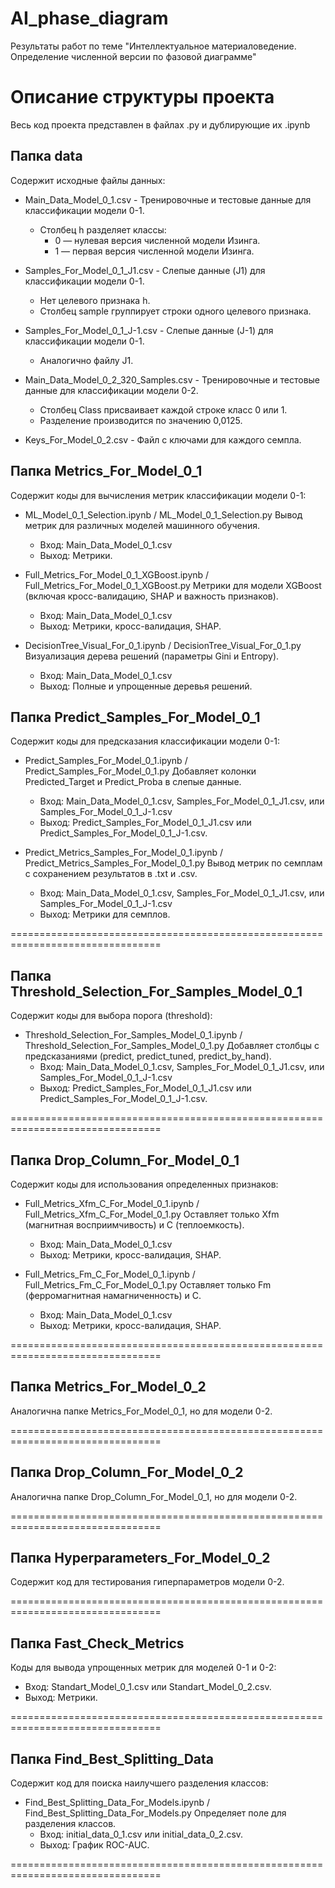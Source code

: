 # AI_phase_diagram
Результаты работ по теме "Интеллектуальное материаловедение. Определение численной версии по фазовой диаграмме"

# Описание структуры проекта
Весь код проекта представлен в файлах .py и дублирующие их .ipynb

Папка data
----------------
Содержит исходные файлы данных:
- Main_Data_Model_0_1.csv - Тренировочные и тестовые данные для классификации модели 0-1.  
  - Столбец h разделяет классы:  
    - 0 — нулевая версия численной модели Изинга.  
    - 1 — первая версия численной модели Изинга.

- Samples_For_Model_0_1_J1.csv - Слепые данные (J1) для классификации модели 0-1.  
  - Нет целевого признака h.  
  - Столбец sample группирует строки одного целевого признака.

- Samples_For_Model_0_1_J-1.csv - Слепые данные (J-1) для классификации модели 0-1.  
  - Аналогично файлу J1.

- Main_Data_Model_0_2_320_Samples.csv - Тренировочные и тестовые данные для классификации модели 0-2.  
  - Столбец Class присваивает каждой строке класс 0 или 1.  
  - Разделение производится по значению 0,0125.

- Keys_For_Model_0_2.csv - Файл с ключами для каждого семпла.

Папка Metrics_For_Model_0_1
-------------------------------
Содержит коды для вычисления метрик классификации модели 0-1:
- ML_Model_0_1_Selection.ipynb / ML_Model_0_1_Selection.py
Вывод метрик для различных моделей машинного обучения.  
  - Вход: Main_Data_Model_0_1.csv  
  - Выход: Метрики.

- Full_Metrics_For_Model_0_1_XGBoost.ipynb / Full_Metrics_For_Model_0_1_XGBoost.py
Метрики для модели XGBoost (включая кросс-валидацию, SHAP и важность признаков).  
  - Вход: Main_Data_Model_0_1.csv  
  - Выход: Метрики, кросс-валидация, SHAP.

- DecisionTree_Visual_For_0_1.ipynb / DecisionTree_Visual_For_0_1.py
  Визуализация дерева решений (параметры Gini и Entropy).  
  - Вход: Main_Data_Model_0_1.csv  
  - Выход: Полные и упрощенные деревья решений.

Папка Predict_Samples_For_Model_0_1
---------------------------------------
Содержит коды для предсказания классификации модели 0-1:
- Predict_Samples_For_Model_0_1.ipynb / Predict_Samples_For_Model_0_1.py
  Добавляет колонки Predicted_Target и Predict_Proba в слепые данные.  
  - Вход: Main_Data_Model_0_1.csv, Samples_For_Model_0_1_J1.csv, или Samples_For_Model_0_1_J-1.csv  
  - Выход: Predict_Samples_For_Model_0_1_J1.csv или Predict_Samples_For_Model_0_1_J-1.csv.

- Predict_Metrics_Samples_For_Model_0_1.ipynb / Predict_Metrics_Samples_For_Model_0_1.py
  Вывод метрик по семплам с сохранением результатов в .txt и .csv.  
  - Вход: Main_Data_Model_0_1.csv, Samples_For_Model_0_1_J1.csv, или Samples_For_Model_0_1_J-1.csv  
  - Выход: Метрики для семплов.

================================================================================

Папка Threshold_Selection_For_Samples_Model_0_1
---------------------------------------------------
Содержит коды для выбора порога (threshold):
- Threshold_Selection_For_Samples_Model_0_1.ipynb / Threshold_Selection_For_Samples_Model_0_1.py
  Добавляет столбцы с предсказаниями (predict, predict_tuned, predict_by_hand).  
  - Вход: Main_Data_Model_0_1.csv, Samples_For_Model_0_1_J1.csv, или Samples_For_Model_0_1_J-1.csv  
  - Выход: Predict_Samples_For_Model_0_1_J1.csv или Predict_Samples_For_Model_0_1_J-1.csv.

================================================================================

Папка Drop_Column_For_Model_0_1
-----------------------------------
Содержит коды для использования определенных признаков:
- Full_Metrics_Xfm_C_For_Model_0_1.ipynb / Full_Metrics_Xfm_C_For_Model_0_1.py
  Оставляет только Xfm (магнитная восприимчивость) и C (теплоемкость).  
  - Вход: Main_Data_Model_0_1.csv  
  - Выход: Метрики, кросс-валидация, SHAP.

- Full_Metrics_Fm_C_For_Model_0_1.ipynb / Full_Metrics_Fm_C_For_Model_0_1.py
  Оставляет только Fm (ферромагнитная намагниченность) и C.  
  - Вход: Main_Data_Model_0_1.csv  
  - Выход: Метрики, кросс-валидация, SHAP.

================================================================================

Папка Metrics_For_Model_0_2
-------------------------------
Аналогична папке Metrics_For_Model_0_1, но для модели 0-2.

================================================================================

Папка Drop_Column_For_Model_0_2
-----------------------------------
Аналогична папке Drop_Column_For_Model_0_1, но для модели 0-2.

================================================================================

Папка Hyperparameters_For_Model_0_2
---------------------------------------
Содержит код для тестирования гиперпараметров модели 0-2.

================================================================================

Папка Fast_Check_Metrics
----------------------------
Коды для вывода упрощенных метрик для моделей 0-1 и 0-2:
- Вход: Standart_Model_0_1.csv или Standart_Model_0_2.csv.  
- Выход: Метрики.

================================================================================

Папка Find_Best_Splitting_Data
----------------------------------
Содержит код для поиска наилучшего разделения классов:
- Find_Best_Splitting_Data_For_Models.ipynb / Find_Best_Splitting_Data_For_Models.py 
  Определяет поле для разделения классов.  
  - Вход: initial_data_0_1.csv или initial_data_0_2.csv.  
  - Выход: График ROC-AUC.

================================================================================
